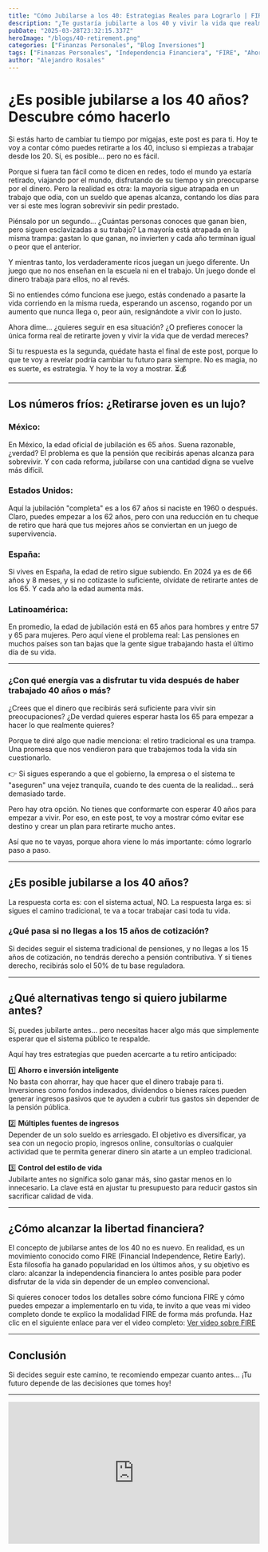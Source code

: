 ```yaml
---
title: "Cómo Jubilarse a los 40: Estrategias Reales para Lograrlo | FIRE y Libertad Financiera"
description: "¿Te gustaría jubilarte a los 40 y vivir la vida que realmente deseas? En este video te mostramos cómo hacerlo con estrategias reales basadas en el método FIRE (Financial Independence, Retire Early). Aprende a invertir inteligentemente, crear múltiples fuentes de ingresos y reducir tus gastos para alcanzar la independencia financiera antes de lo que imaginas. ¡No te pierdas estos consejos clave para alcanzar tus sueños de retiro temprano!"
pubDate: "2025-03-28T23:32:15.337Z"
heroImage: "/blogs/40-retirement.png"
categories: ["Finanzas Personales", "Blog Inversiones"]
tags: ["Finanzas Personales", "Independencia Financiera", "FIRE", "Ahorro", "Inversiones", "Retiro Temprano"]
author: "Alejandro Rosales"
---
```


# ¿Es posible jubilarse a los 40 años? Descubre cómo hacerlo

Si estás harto de cambiar tu tiempo por migajas, este post es para ti. Hoy te voy a contar cómo puedes retirarte a los 40, incluso si empiezas a trabajar desde los 20. Sí, es posible… pero no es fácil.

Porque si fuera tan fácil como te dicen en redes, todo el mundo ya estaría retirado, viajando por el mundo, disfrutando de su tiempo y sin preocuparse por el dinero. Pero la realidad es otra: la mayoría sigue atrapada en un trabajo que odia, con un sueldo que apenas alcanza, contando los días para ver si este mes logran sobrevivir sin pedir prestado.

Piénsalo por un segundo… ¿Cuántas personas conoces que ganan bien, pero siguen esclavizadas a su trabajo? La mayoría está atrapada en la misma trampa: gastan lo que ganan, no invierten y cada año terminan igual o peor que el anterior.

Y mientras tanto, los verdaderamente ricos juegan un juego diferente. Un juego que no nos enseñan en la escuela ni en el trabajo. Un juego donde el dinero trabaja para ellos, no al revés.

Si no entiendes cómo funciona ese juego, estás condenado a pasarte la vida corriendo en la misma rueda, esperando un ascenso, rogando por un aumento que nunca llega o, peor aún, resignándote a vivir con lo justo.

Ahora dime… ¿quieres seguir en esa situación? ¿O prefieres conocer la única forma real de retirarte joven y vivir la vida que de verdad mereces?

Si tu respuesta es la segunda, quédate hasta el final de este post, porque lo que te voy a revelar podría cambiar tu futuro para siempre. No es magia, no es suerte, es estrategia. Y hoy te la voy a mostrar. ⏳💰

---

## Los números fríos: ¿Retirarse joven es un lujo?

### México:
En México, la edad oficial de jubilación es 65 años. Suena razonable, ¿verdad? El problema es que la pensión que recibirás apenas alcanza para sobrevivir. Y con cada reforma, jubilarse con una cantidad digna se vuelve más difícil.

### Estados Unidos:
Aquí la jubilación "completa" es a los 67 años si naciste en 1960 o después. Claro, puedes empezar a los 62 años, pero con una reducción en tu cheque de retiro que hará que tus mejores años se conviertan en un juego de supervivencia.

### España:
Si vives en España, la edad de retiro sigue subiendo. En 2024 ya es de 66 años y 8 meses, y si no cotizaste lo suficiente, olvídate de retirarte antes de los 65. Y cada año la edad aumenta más.

### Latinoamérica:
En promedio, la edad de jubilación está en 65 años para hombres y entre 57 y 65 para mujeres. Pero aquí viene el problema real: Las pensiones en muchos países son tan bajas que la gente sigue trabajando hasta el último día de su vida.

---

### ¿Con qué energía vas a disfrutar tu vida después de haber trabajado 40 años o más?

¿Crees que el dinero que recibirás será suficiente para vivir sin preocupaciones? ¿De verdad quieres esperar hasta los 65 para empezar a hacer lo que realmente quieres?

Porque te diré algo que nadie menciona: el retiro tradicional es una trampa. Una promesa que nos vendieron para que trabajemos toda la vida sin cuestionarlo.

👉 Si sigues esperando a que el gobierno, la empresa o el sistema te "aseguren" una vejez tranquila, cuando te des cuenta de la realidad… será demasiado tarde.

Pero hay otra opción. No tienes que conformarte con esperar 40 años para empezar a vivir. Por eso, en este post, te voy a mostrar cómo evitar ese destino y crear un plan para retirarte mucho antes.

Así que no te vayas, porque ahora viene lo más importante: cómo lograrlo paso a paso.

---

## ¿Es posible jubilarse a los 40 años?

La respuesta corta es: con el sistema actual, NO. La respuesta larga es: si sigues el camino tradicional, te va a tocar trabajar casi toda tu vida.

### ¿Qué pasa si no llegas a los 15 años de cotización?

Si decides seguir el sistema tradicional de pensiones, y no llegas a los 15 años de cotización, no tendrás derecho a pensión contributiva. Y si tienes derecho, recibirás solo el 50% de tu base reguladora.

---

## ¿Qué alternativas tengo si quiero jubilarme antes?

Sí, puedes jubilarte antes… pero necesitas hacer algo más que simplemente esperar que el sistema público te respalde.

Aquí hay tres estrategias que pueden acercarte a tu retiro anticipado:

1️⃣ **Ahorro e inversión inteligente**  
No basta con ahorrar, hay que hacer que el dinero trabaje para ti. Inversiones como fondos indexados, dividendos o bienes raíces pueden generar ingresos pasivos que te ayuden a cubrir tus gastos sin depender de la pensión pública.

2️⃣ **Múltiples fuentes de ingresos**  
Depender de un solo sueldo es arriesgado. El objetivo es diversificar, ya sea con un negocio propio, ingresos online, consultorías o cualquier actividad que te permita generar dinero sin atarte a un empleo tradicional.

3️⃣ **Control del estilo de vida**  
Jubilarte antes no significa solo ganar más, sino gastar menos en lo innecesario. La clave está en ajustar tu presupuesto para reducir gastos sin sacrificar calidad de vida.

---

## ¿Cómo alcanzar la libertad financiera?

El concepto de jubilarse antes de los 40 no es nuevo. En realidad, es un movimiento conocido como FIRE (Financial Independence, Retire Early). Esta filosofía ha ganado popularidad en los últimos años, y su objetivo es claro: alcanzar la independencia financiera lo antes posible para poder disfrutar de la vida sin depender de un empleo convencional.

Si quieres conocer todos los detalles sobre cómo funciona FIRE y cómo puedes empezar a implementarlo en tu vida, te invito a que veas mi video completo donde te explico la modalidad FIRE de forma más profunda. Haz clic en el siguiente enlace para ver el video completo: [Ver video sobre FIRE](https://www.youtube.com/ejemplo-video)

---

## Conclusión

Si decides seguir este camino, te recomiendo empezar cuanto antes… ¡Tu futuro depende de las decisiones que tomes hoy!

---
<div class="iframe-container" style="position: relative; width: 100%; height: 0; padding-bottom: 56.25%; overflow: hidden;">
  <iframe width="560" height="315" src="https://www.youtube.com/embed/AbCVvaP127c?si=gVBlf-1EOlQ0dpUC" title="YouTube video player" frameborder="0" allow="accelerometer; autoplay; clipboard-write; encrypted-media; gyroscope; picture-in-picture; web-share" allowfullscreen style="position: absolute; top: 0; left: 0; width: 100%; height: 100%; border: none;"></iframe>
</div>